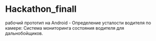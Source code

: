# Hackathon_finall
рабочий прототип на Android - Определение усталости водителя по камере: Система мониторинга состояния водителя для дальнобойщиков.
